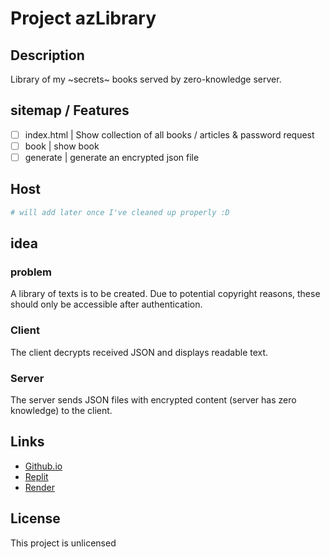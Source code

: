 # Project azLibrary

## Description
Library of my ~secrets~ books served by zero-knowledge server.

## sitemap / Features
- [ ] index.html | Show collection of all books / articles & password request
- [ ] book | show book
- [ ] generate | generate an encrypted json file

## Host
```bash
# will add later once I've cleaned up properly :D
```

## idea
### problem
A library of texts is to be created. Due to potential copyright reasons, these should only be accessible after authentication.

### Client
The client decrypts received JSON and displays readable text.

### Server
The server sends JSON files with encrypted content (server has zero knowledge) to the client.

## Links
- [Github.io](https://crispy-cookie.github.io/azLibrary/)
- [Replit](https://replit.com/@cc04411/azLibrary#README.md)
- [Render](azlib.onrender.com)

## License
This project is unlicensed

